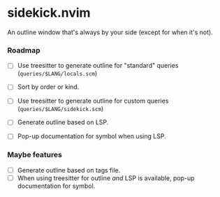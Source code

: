 # sidekick.nvim
An outline window that's always by your side (except for when it's not).

### Roadmap

- [ ] Use treesitter to generate outline for "standard" queries (`queries/$LANG/locals.scm`)  
- [ ] Sort by order or kind.  
- [ ] Use treesitter to generate outline for custom queries (`queries/$LANG/sidekick.scm`)  
- [ ] Generate outline based on LSP.  
- [ ] Pop-up documentation for symbol when using LSP.  


### Maybe features  

- [ ] Generate outline based on tags file.  
- [ ] When using treesitter for outline *and* LSP is available, pop-up documentation for symbol.
